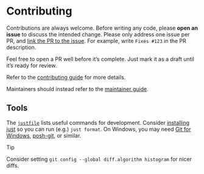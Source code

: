 # Contributing

Contributions are always welcome.
Before writing any code, please **open an issue** to discuss the intended change.
Please only address one issue per PR, and
[link the PR to the issue](https://docs.github.com/en/github/managing-your-work-on-github/linking-a-pull-request-to-an-issue).
For example, write `Fixes #123` in the PR description.

Feel free to open a PR well before it’s complete.
Just mark it as a draft until it’s ready for review.

Refer to the
[contributing guide](https://dmyersturnbull.github.io/ref/contributor-guide/)
for more details.

Maintainers should instead refer to the
[maintainer guide](https://dmyersturnbull.github.io/ref/maintainer-guide/).

## Tools

The [`justfile`](justfile) lists useful commands for development.
Consider
[installing just](https://github.com/casey/just?tab=readme-ov-file#packages)
so you can run (e.g.) `just format`.
On Windows, you may need
[Git for Windows](https://gitforwindows.org/),
[posh-git](https://github.com/dahlbyk/posh-git),
or similar.

> [!TIP]
> Consider setting `git config --global diff.algorithm histogram` for nicer diffs.
